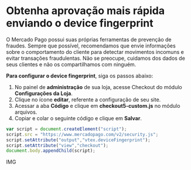 # Obtenha aprovação mais rápida enviando o device fingerprint

O Mercado Pago possui suas próprias ferramentas de prevenção de fraudes. Sempre que possível, recomendamos que envie informações sobre o comportamento do cliente para detectar movimentos incomuns e evitar transações fraudulentas. Não se preocupe, cuidamos dos dados de seus clientes e não os compartilhamos com ninguém.

**Para configurar o device fingerprint**, siga os passos abaixo:

1. No painel de **administração** de sua loja, acesse Checkout do módulo **Configurações da Loja**.
2. Clique no ícone **editar**, referente a configuração de seu site.
3. Acessar a aba **Código** e clique em **checkout5-custom.js** no módulo arquivos.
4. Copiar e colar o seguinte código e clique em **Salvar**.

```javascript
var script = document.createElement("script");
script.src = "https://www.mercadopago.com/v2/security.js";
script.setAttribute("output","vtex.deviceFingerprint");
script.setAttribute("view","checkout");
document.body.appendChild(script);
```

IMG